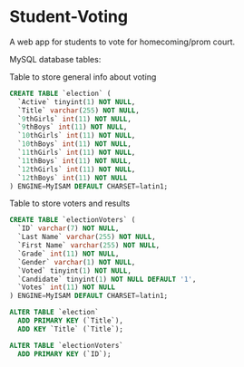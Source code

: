 # Student-Voting
A web app for students to vote for homecoming/prom court.

MySQL database tables:

Table to store general info about voting
```SQL
CREATE TABLE `election` (
  `Active` tinyint(1) NOT NULL,
  `Title` varchar(255) NOT NULL,
  `9thGirls` int(11) NOT NULL,
  `9thBoys` int(11) NOT NULL,
  `10thGirls` int(11) NOT NULL,
  `10thBoys` int(11) NOT NULL,
  `11thGirls` int(11) NOT NULL,
  `11thBoys` int(11) NOT NULL,
  `12thGirls` int(11) NOT NULL,
  `12thBoys` int(11) NOT NULL
) ENGINE=MyISAM DEFAULT CHARSET=latin1;
```

Table to store voters and results
```SQL
CREATE TABLE `electionVoters` (
  `ID` varchar(7) NOT NULL,
  `Last Name` varchar(255) NOT NULL,
  `First Name` varchar(255) NOT NULL,
  `Grade` int(11) NOT NULL,
  `Gender` varchar(1) NOT NULL,
  `Voted` tinyint(1) NOT NULL,
  `Candidate` tinyint(1) NOT NULL DEFAULT '1',
  `Votes` int(11) NOT NULL
) ENGINE=MyISAM DEFAULT CHARSET=latin1;
```

```SQL
ALTER TABLE `election`
  ADD PRIMARY KEY (`Title`),
  ADD KEY `Title` (`Title`);

ALTER TABLE `electionVoters`
  ADD PRIMARY KEY (`ID`);
  ```
